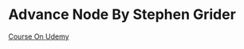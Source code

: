 # Advance Node By Stephen Grider
<a href="https://udemy.com/course/advanced-node-for-developers/">Course On Udemy</a>